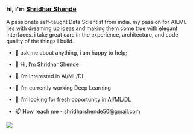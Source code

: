 ### hi, i'm [Shridhar Shende](https://shridharshende.me/)

A passionate self-taught Data Scientist from india. my passion for AILML lies with dreaming up ideas and making them come true with elegant interfaces. i take great care in the experience, architecture, and code quality of the things I build.

- 💬 ask me about anything, i am happy to help;

- 👋 Hi, I’m Shridhar Shende 
- 👀 I’m interested in AI/ML/DL
- 🌱 I’m currently working Deep Learning 
- 💞️ I’m looking for fresh opportunity in AI/ML/DL
- 📫 How reach me - shridharshende50@gmail.com



<code><img height=auto src="https://github.com/shri50/ShridharShende/blob/main/code.gif"></code>

<!---
shri50/shri50 is a ✨ special ✨ repository because its `README.md` (this file) appears on your GitHub profile.
You can click the Preview link to take a look at your changes.
--->
